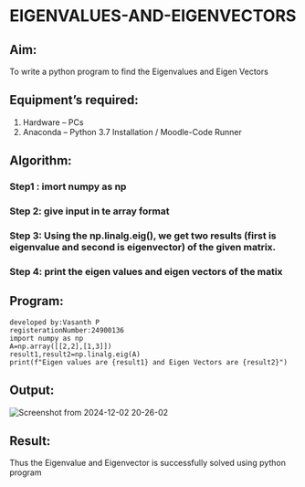 # EIGENVALUES-AND-EIGENVECTORS
## Aim:
To write a python program to find the Eigenvalues and Eigen Vectors
## Equipment’s required:
1. 	Hardware – PCs
2. 	Anaconda – Python 3.7 Installation / Moodle-Code Runner
## Algorithm:
### Step1 : imort numpy as np
### Step 2: give input in te array format
### Step 3: Using the np.linalg.eig(),  we get two results (first is eigenvalue and second is eigenvector) of the given matrix.
### Step 4: print the eigen values and eigen vectors of the matix

## Program:
```
developed by:Vasanth P
registerationNumber:24900136
import numpy as np
A=np.array([[2,2],[1,3]])
result1,result2=np.linalg.eig(A)
print(f"Eigen values are {result1} and Eigen Vectors are {result2}")
```

## Output:
![Screenshot from 2024-12-02 20-26-02](https://github.com/user-attachments/assets/637e7bdc-268a-4978-a589-58c8f0b0ec42)

## Result:
Thus the Eigenvalue and Eigenvector is successfully solved using python program
